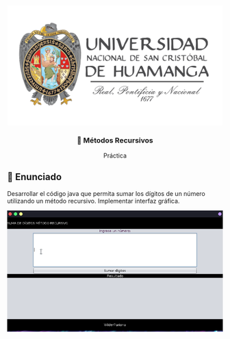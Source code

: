 <p align="center">
  <a href="#">
    <img src="https://raw.githubusercontent.com/jhonPariona/images/master/logos/logo%20horizontal%20png.png" alt="UNSCH">
  </a>
</p>

<h3 align="center">🏤 Métodos Recursivos</h3>
<p align="center">Práctica</p>

## 💎 Enunciado

Desarrollar el código java que permita sumar los dígitos de un número
utilizando un método recursivo. Implementar interfaz gráfica.


![Run program](https://raw.githubusercontent.com/jhonPariona/images/master/estructura-datos/gPeek%2027-08-2020%2013-00.gif)
